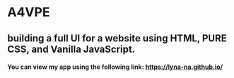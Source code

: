 # A4VPE
## building a full UI for a website using HTML, PURE CSS, and Vanilla JavaScript.

#### You can view my app using the following link: https://lyna-na.github.io/
